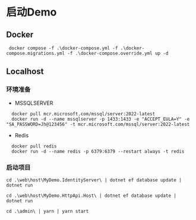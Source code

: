 # 启动Demo

## Docker

``` shell
 docker compose -f .\docker-compose.yml -f .\docker-compose.migrations.yml -f .\docker-compose.override.yml up -d
```

## Localhost

### 环境准备

* MSSQLSERVER

``` shell
  docker pull mcr.microsoft.com/mssql/server:2022-latest
  docker run -d --name mssqlserver -p 1433:1433 -e "ACCEPT_EULA=Y" -e "SA_PASSWORD=Jh@123456" -t mcr.microsoft.com/mssql/server:2022-latest
```

* Redis

```shell
  docker pull redis
  docker run -d --name redis -p 6379:6379 --restart always -t redis
```

### 启动项目

```shell
cd .\web\host\MyDemo.IdentityServer\ | dotnet ef database update | dotnet run

cd .\web\host\MyDemo.HttpApi.Host\ | dotnet ef database update | dotnet run 
```

``` shell
cd .\admin\ | yarn | yarn start
```
